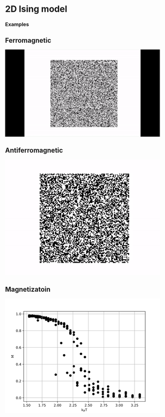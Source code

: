 # 2D Ising model

### Examples
## Ferromagnetic
![](data/finished/ferromagnetic_large.gif)

## Antiferromagnetic
![](data/finished/anti_ferromagnetic.gif)

## Magnetizatoin
![](data/finished/magnetization.jpg)
